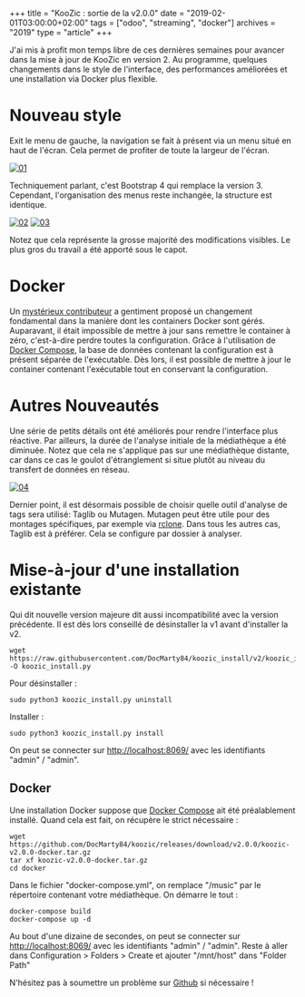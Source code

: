 +++
title = "KooZic : sortie de la v2.0.0"
date = "2019-02-01T03:00:00+02:00"
tags = ["odoo", "streaming", "docker"]
archives = "2019"
type = "article"
+++

J'ai mis à profit mon temps libre de ces dernières semaines pour avancer dans la mise à jour de
KooZic en version 2. Au programme, quelques changements dans le style de l'interface, des
performances améliorées et une installation via Docker plus flexible.

# Nouveau style

Exit le menu de gauche, la navigation se fait à présent via un menu situé en haut de l'écran. Cela
permet de profiter de toute la largeur de l'écran.

[![01](/img/post/release-of-v2-0-0/01-thumb.png#center)](/img/post/release-of-v2-0-0/01.png)

Techniquement parlant, c'est Bootstrap 4 qui remplace la version 3. Cependant, l'organisation des
menus reste inchangée, la structure est identique.

[![02](/img/post/release-of-v2-0-0/02-thumb.png#center)](/img/post/release-of-v2-0-0/02.png)
[![03](/img/post/release-of-v2-0-0/03-thumb.png#center)](/img/post/release-of-v2-0-0/03.png)

Notez que cela représente la grosse majorité des modifications visibles. Le plus gros du travail a
été apporté sous le capot.

# Docker

Un [mystérieux contributeur](https://github.com/DocMarty84/koozic/pull/15) a gentiment proposé un
changement fondamental dans la manière dont les containers Docker sont gérés. Auparavant, il était
impossible de mettre à jour sans remettre le container à zéro, c'est-à-dire perdre toutes la
configuration. Grâce à l'utilisation de [Docker Compose](https://docs.docker.com/compose/), la base
de données contenant la configuration est à présent séparée de l'exécutable. Dès lors, il est
possible de mettre à jour le container contenant l'exécutable tout en conservant la configuration.

# Autres Nouveautés

Une série de petits détails ont été améliorés pour rendre l'interface plus réactive. Par ailleurs,
la durée de l'analyse initiale de la médiathèque a été diminuée. Notez que cela ne s'applique pas
sur une médiathèque distante, car dans ce cas le goulot d'étranglement si situe plutôt au niveau du
transfert de données en réseau.

[![04](/img/post/release-of-v2-0-0/04-thumb.png#center)](/img/post/release-of-v2-0-0/04.png)

Dernier point, il est désormais possible de choisir quelle outil d'analyse de tags sera utilisé:
Taglib ou Mutagen. Mutagen peut être utile pour des montages spécifiques, par exemple via
[rclone](https://rclone.org/). Dans tous les autres cas, Taglib est à préférer. Cela se configure
par dossier à analyser.

# Mise-à-jour d'une installation existante

Qui dit nouvelle version majeure dit aussi incompatibilité avec la version précédente. Il est dès
lors conseillé de désinstaller la v1 avant d'installer la v2.

```
wget https://raw.githubusercontent.com/DocMarty84/koozic_install/v2/koozic_install.py -O koozic_install.py
```

Pour désinstaller :

```
sudo python3 koozic_install.py uninstall
```

Installer :

```
sudo python3 koozic_install.py install
```

On peut se connecter sur [http://localhost:8069/](http://localhost:8069/) avec les identifiants
"admin" / "admin".

## Docker

Une installation Docker suppose que [Docker Compose](https://docs.docker.com/compose/install/) ait
été préalablement installé. Quand cela est fait, on récupère le strict nécessaire :

```
wget https://github.com/DocMarty84/koozic/releases/download/v2.0.0/koozic-v2.0.0-docker.tar.gz
tar xf koozic-v2.0.0-docker.tar.gz
cd docker
```

Dans le fichier "docker-compose.yml", on remplace "/music" par le répertoire contenant votre
médiathèque. On démarre le tout :

```
docker-compose build
docker-compose up -d
```

Au bout d'une dizaine de secondes, on peut se connecter sur
[http://localhost:8069/](http://localhost:8069/) avec les identifiants "admin" / "admin". Reste à
aller dans Configuration > Folders > Create et ajouter "/mnt/host" dans "Folder Path"

N'hésitez pas à soumettre un problème sur [Github](https://github.com/docmarty84/koozic/issues) si
nécessaire !
